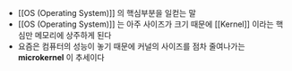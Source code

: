 - [[OS (Operating System)]] 의 핵심부분을 일컫는 말
- [[OS (Operating System)]] 는 아주 사이즈가 크기 때문에 [[Kernel]] 이라는 핵심만 메모리에 상주하게 된다
- 요즘은 컴퓨터의 성능이 놓기 때문에 커널의 사이즈를 점차 줄여나가는 **microkernel** 이 추세이다